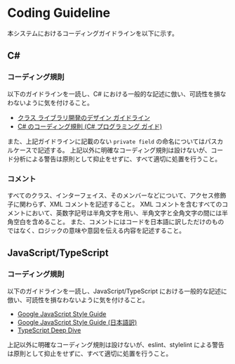 # Coding Guideline

本システムにおけるコーディングガイドラインを以下に示す。

## C\#

### コーディング規則

以下のガイドラインを一読し、C# における一般的な記述に倣い、可読性を損なわないように気を付けること。

+ [クラス ライブラリ開発のデザイン ガイドライン](https://docs.microsoft.com/ja-jp/previous-versions/dotnet/netframework-3.5/ms229042(v=vs.90))
+ [C# のコーディング規則 (C# プログラミング ガイド)](https://docs.microsoft.com/ja-jp/dotnet/csharp/programming-guide/inside-a-program/coding-conventions)

また、上記ガイドラインに記載のない `private field` の命名についてはパスカルケースで記述する。
上記以外に明確なコーディング規則は設けないが、コード分析による警告は原則として抑止をせずに、すべて適切に処置を行うこと。

### コメント

すべてのクラス、インターフェイス、そのメンバーなどについて、アクセス修飾子に関わらず、XML コメントを記述すること。
XML コメントを含むすべてのコメントにおいて、英数字記号は半角文字を用い、半角文字と全角文字の間には半角空白を含めること。
また、コメントにはコードを日本語に訳しただけのものではなく、ロジックの意味や意図を伝える内容を記述すること。

## JavaScript/TypeScript

### コーディング規則

以下のガイドラインを一読し、JavaScript/TypeScript における一般的な記述に倣い、可読性を損なわないように気を付けること。

+ [Google JavaScript Style Guide](https://google.github.io/styleguide/javascriptguide.xml)
+ [Google JavaScript Style Guide (日本語訳)](https://w.atwiki.jp/aias-jsstyleguide2/pages/1.html)
+ [TypeScript Deep Dive](https://typescript-jp.gitbook.io/deep-dive/)

上記以外に明確なコーディング規則は設けないが、eslint、stylelint による警告は原則として抑止をせずに、すべて適切に処置を行うこと。
